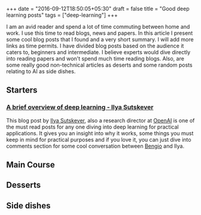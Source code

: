 +++
date = "2016-09-12T18:50:05+05:30"
draft = false
title = "Good deep learning posts"
tags = ["deep-learning"]
+++

I am an avid reader and spend a lot of time commuting between home and work. I use this time to read blogs, news and papers. In this article I present some cool blog posts that I found and a very short summary. I will add more links as time permits. I have divided blog posts based on the audience it caters to, beginners and intermediate. I believe experts would dive directly into reading papers and won't spend much time reading blogs. Also, are some really good non-technical articles as deserts and some random posts relating to AI as side dishes.

## Starters

### [A brief overview of deep learning - Ilya Sutskever](http://yyue.blogspot.in/2015/01/a-brief-overview-of-deep-learning.html)

This blog post by [Ilya Sutskever](http://www.cs.toronto.edu/~ilya/), also a research director at [OpenAI](https://openai.com) is one of the must read posts for any one diving into deep learning for practical applications. It gives you an insight into why it works, some things you must keep in mind for practical purposes and if you love it, you can just dive into comments section for some cool conversation between [Bengio](http://www.iro.umontreal.ca/~bengioy/yoshua_en/index.html) and Ilya.

## Main Course

## Desserts

## Side dishes
